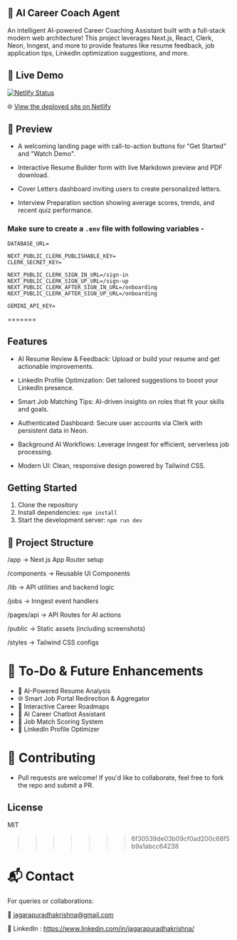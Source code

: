 ## 🧠 AI Career Coach Agent
An intelligent AI-powered Career Coaching Assistant built with a full-stack modern web architecture! This project leverages Next.js, React, Clerk, Neon, Inngest, and more to provide features like resume feedback, job application tips, LinkedIn optimization suggestions, and more.


## 🚀 Live Demo

[![Netlify Status](https://api.netlify.com/api/v1/badges/your-site-id/deploy-status)](https://684e10c3b24b5905faaa622c--ai-career-coach-dev.netlify.app/)

🌐 [View the deployed site on Netlify](https://684e10c3b24b5905faaa622c--ai-career-coach-dev.netlify.app/)


## 📸 Preview 

- A welcoming landing page with call-to-action buttons for "Get Started" and "Watch Demo".


- Interactive Resume Builder form with live Markdown preview and PDF download.


- Cover Letters dashboard inviting users to create personalized letters.


- Interview Preparation section showing average scores, trends, and recent quiz performance.





### Make sure to create a `.env` file with following variables -

```
DATABASE_URL=

NEXT_PUBLIC_CLERK_PUBLISHABLE_KEY=
CLERK_SECRET_KEY=

NEXT_PUBLIC_CLERK_SIGN_IN_URL=/sign-in
NEXT_PUBLIC_CLERK_SIGN_UP_URL=/sign-up
NEXT_PUBLIC_CLERK_AFTER_SIGN_IN_URL=/onboarding
NEXT_PUBLIC_CLERK_AFTER_SIGN_UP_URL=/onboarding

GEMINI_API_KEY=
```
=======

## Features

- AI Resume Review & Feedback: Upload or build your resume and get actionable improvements.

- LinkedIn Profile Optimization: Get tailored suggestions to boost your LinkedIn presence.

- Smart Job Matching Tips: AI-driven insights on roles that fit your skills and goals.

- Authenticated Dashboard: Secure user accounts via Clerk with persistent data in Neon.

- Background AI Workflows: Leverage Inngest for efficient, serverless job processing.

- Modern UI: Clean, responsive design powered by Tailwind CSS.

## Getting Started

1. Clone the repository
2. Install dependencies: `npm install`
3. Start the development server: `npm run dev`

## 📁 Project Structure

/app             → Next.js App Router setup

/components      → Reusable UI Components  

/lib             → API utilities and backend logic

/jobs            → Inngest event handlers    

/pages/api       → API Routes for AI actions

/public          → Static assets (including screenshots)

/styles          → Tailwind CSS configs    

# 📌 To-Do & Future Enhancements

- 🚀 AI-Powered Resume Analysis
- 🌐 Smart Job Portal Redirection & Aggregator
- 🧭 Interactive Career Roadmaps
- 🤖 AI Career Chatbot Assistant
- 🧮 Job Match Scoring System
- 🔗 LinkedIn Profile Optimizer

# 🙌 Contributing

 - Pull requests are welcome! If you'd like to collaborate, feel free to fork the repo and submit a PR.

## License

MIT
>>>>>>> 6f30539de03b09cf0ad200c68f5b9a1abcc64238

# 📬 Contact

For queries or collaborations:

📧 jagarapuradhakrishna@gmail.com

💼 LinkedIn : https://www.linkedin.com/in/jagarapuradhakrishna/
